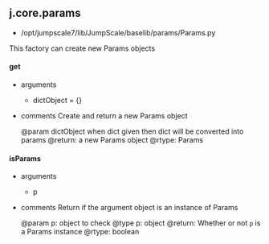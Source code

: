 ## j.core.params

- /opt/jumpscale7/lib/JumpScale/baselib/params/Params.py

This factory can create new Params objects

#### get 
- arguments
    - dictObject = \{\}
- comments
    Create and return a new Params object
    
    @param dictObject when dict given then dict will be converted into params
    @return: a new Params object
    @rtype: Params

#### isParams 
- arguments
    - p
- comments
    Return if the argument object is an instance of Params
    
    @param p: object to check
    @type p: object
    @return: Whether or not `p` is a Params instance
    @rtype: boolean

